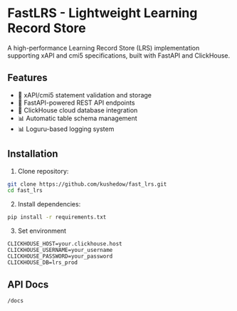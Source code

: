 # FastLRS - Lightweight Learning Record Store

A high-performance Learning Record Store (LRS) implementation supporting xAPI and cmi5 specifications, built with FastAPI and ClickHouse.

## Features

- 📝 xAPI/cmi5 statement validation and storage
- 🚀 FastAPI-powered REST API endpoints
- 🐘 ClickHouse cloud database integration
- 📊 Automatic table schema management
- 📊 Loguru-based logging system

## Installation

1. Clone repository:
```bash
git clone https://github.com/kushedow/fast_lrs.git
cd fast_lrs
```

2. Install dependencies:

```bash
pip install -r requirements.txt
```

3. Set environment

```
CLICKHOUSE_HOST=your.clickhouse.host
CLICKHOUSE_USERNAME=your_username
CLICKHOUSE_PASSWORD=your_password
CLICKHOUSE_DB=lrs_prod
```

## API Docs

```bash
/docs
```

